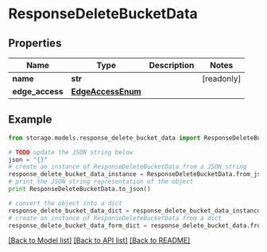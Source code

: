 # ResponseDeleteBucketData


## Properties
Name | Type | Description | Notes
------------ | ------------- | ------------- | -------------
**name** | **str** |  | [readonly] 
**edge_access** | [**EdgeAccessEnum**](EdgeAccessEnum.md) |  | 

## Example

```python
from storage.models.response_delete_bucket_data import ResponseDeleteBucketData

# TODO update the JSON string below
json = "{}"
# create an instance of ResponseDeleteBucketData from a JSON string
response_delete_bucket_data_instance = ResponseDeleteBucketData.from_json(json)
# print the JSON string representation of the object
print ResponseDeleteBucketData.to_json()

# convert the object into a dict
response_delete_bucket_data_dict = response_delete_bucket_data_instance.to_dict()
# create an instance of ResponseDeleteBucketData from a dict
response_delete_bucket_data_form_dict = response_delete_bucket_data.from_dict(response_delete_bucket_data_dict)
```
[[Back to Model list]](../README.md#documentation-for-models) [[Back to API list]](../README.md#documentation-for-api-endpoints) [[Back to README]](../README.md)


